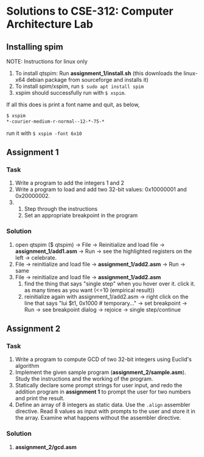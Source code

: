 # Solutions to CSE-312: Computer Architecture Lab

## Installing spim
NOTE: Instructions for linux only
1. To install qtspim: Run **assignment\_1/install.sh** (this downloads the linux-x64 debian package from sourceforge and installs it)
2. To install spim/xspim, run `$ sudo apt install spim`
3. xspim should successfully run with `$ xspim`.

If all this does is print a font name and quit, as below,
```bash
$ xspim
*-courier-medium-r-normal--12-*-75-*
```
run it with `$ xspim -font 6x10`

## Assignment 1

### Task
1. Write a program to add the integers 1 and 2
2. Write a program to load and add two 32-bit values: 0x10000001 and 0x20000002.
3.
    1. Step through the instructions  
    2. Set an appropriate breakpoint in the program

### Solution
1. open qtspim ($ qtspim) -> File -> Reinitialize and load file -> **assignment\_1/add1.asm** -> Run ->  see the highlighted registers on the left -> celebrate.
2. File -> reinitialize and load file -> **assignment\_1/add2.asm** -> Run -> same
3. File -> reinitialize and load file ->  **assignment\_1/add2.asm**
    1. find the thing that says "single step" when you hover over it. click it. as many times as you want (<=10 (empirical result))
    2. reinitialize again with assignment\_1/add2.asm -> right click on the line that says "lui $t1, 0x1000 # temporary..." -> set breakpoint -> Run -> see breakpoint dialog -> rejoice -> single step/continue

## Assignment 2

### Task
1. Write a program to compute GCD of two 32-bit integers using Euclid's algorithm
2. Implement the given sample program (**assignment\_2/sample.asm**). Study the instructions and the working of the program.
3. Statically declare some prompt strings for user input, and redo the addition program in **assignment 1** to prompt the user for two numbers and print the result.
4. Define an array of 8 integers as static data. Use the `.align` assembler directive. Read 8 values as input with prompts to the user and store it in the array. Examine what happens without the assembler directive.

### Solution
1. **assignment_2/gcd.asm**

